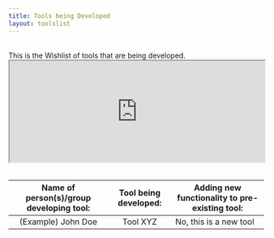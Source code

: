 ```yaml
---
title: Tools being Developed
layout: toolslist
---
```


<br>
This is the Wishlist of tools that are being developed.  

<iframe src="https://docs.google.com/spreadsheets/d/1T30do_HLOBEJS0LjkEm5b_Ct_NY2kkcVx-2jOxqG7o4/pubhtml?gid=100947017&amp;single=true&amp;widget=false&amp;chrome=false&amp;range=a1:c2" width="100%" height="200"></iframe>


<br>
<br>

| **Name of person(s)/group developing tool:** | **Tool being developed:** | **Adding new functionality to pre-existing tool:** |
:---:|:---:|---
(Example) John Doe | Tool XYZ | No, this is a new tool
